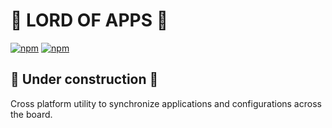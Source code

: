 # 👑  LORD OF APPS 👑

[![npm](https://img.shields.io/npm/v/lordofapps.svg?style=for-the-badge)](https://www.npmjs.org/package/lordofapps)
[![npm](https://img.shields.io/npm/l/lordofapps.svg?style=for-the-badge)](https://github.com/lordofapps/lordofapps/blob/master/LICENSE)

## 🚧 Under construction 🚧

Cross platform utility to synchronize applications and configurations across the board.
